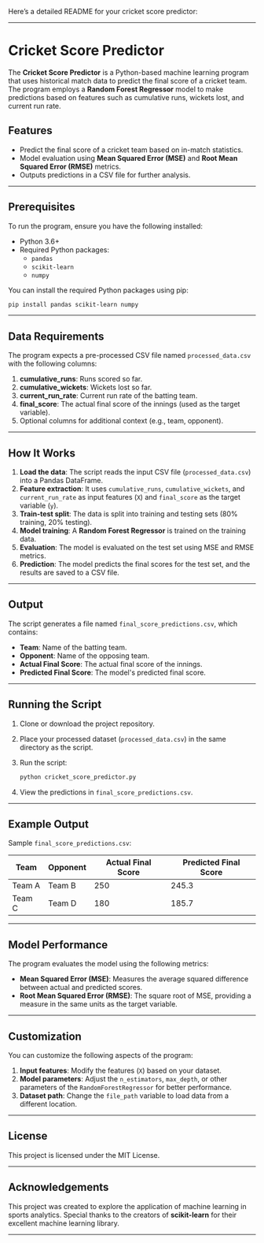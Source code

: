 Here’s a detailed README for your cricket score predictor:

---

# Cricket Score Predictor

The **Cricket Score Predictor** is a Python-based machine learning program that uses historical match data to predict the final score of a cricket team. The program employs a **Random Forest Regressor** model to make predictions based on features such as cumulative runs, wickets lost, and current run rate.

## Features

- Predict the final score of a cricket team based on in-match statistics.
- Model evaluation using **Mean Squared Error (MSE)** and **Root Mean Squared Error (RMSE)** metrics.
- Outputs predictions in a CSV file for further analysis.

---

## Prerequisites

To run the program, ensure you have the following installed:

- Python 3.6+
- Required Python packages:
  - `pandas`
  - `scikit-learn`
  - `numpy`

You can install the required Python packages using pip:

```bash
pip install pandas scikit-learn numpy
```

---

## Data Requirements

The program expects a pre-processed CSV file named `processed_data.csv` with the following columns:

1. **cumulative_runs**: Runs scored so far.
2. **cumulative_wickets**: Wickets lost so far.
3. **current_run_rate**: Current run rate of the batting team.
4. **final_score**: The actual final score of the innings (used as the target variable).
5. Optional columns for additional context (e.g., team, opponent).

---

## How It Works

1. **Load the data**: The script reads the input CSV file (`processed_data.csv`) into a Pandas DataFrame.
2. **Feature extraction**: It uses `cumulative_runs`, `cumulative_wickets`, and `current_run_rate` as input features (`X`) and `final_score` as the target variable (`y`).
3. **Train-test split**: The data is split into training and testing sets (80% training, 20% testing).
4. **Model training**: A **Random Forest Regressor** is trained on the training data.
5. **Evaluation**: The model is evaluated on the test set using MSE and RMSE metrics.
6. **Prediction**: The model predicts the final scores for the test set, and the results are saved to a CSV file.

---

## Output

The script generates a file named `final_score_predictions.csv`, which contains:

- **Team**: Name of the batting team.
- **Opponent**: Name of the opposing team.
- **Actual Final Score**: The actual final score of the innings.
- **Predicted Final Score**: The model's predicted final score.

---

## Running the Script

1. Clone or download the project repository.
2. Place your processed dataset (`processed_data.csv`) in the same directory as the script.
3. Run the script:

   ```bash
   python cricket_score_predictor.py
   ```

4. View the predictions in `final_score_predictions.csv`.

---

## Example Output

Sample `final_score_predictions.csv`:

| Team        | Opponent    | Actual Final Score | Predicted Final Score |
|-------------|-------------|--------------------|-----------------------|
| Team A      | Team B      | 250                | 245.3                |
| Team C      | Team D      | 180                | 185.7                |

---

## Model Performance

The program evaluates the model using the following metrics:

- **Mean Squared Error (MSE)**: Measures the average squared difference between actual and predicted scores.
- **Root Mean Squared Error (RMSE)**: The square root of MSE, providing a measure in the same units as the target variable.

---

## Customization

You can customize the following aspects of the program:

1. **Input features**: Modify the features (`X`) based on your dataset.
2. **Model parameters**: Adjust the `n_estimators`, `max_depth`, or other parameters of the `RandomForestRegressor` for better performance.
3. **Dataset path**: Change the `file_path` variable to load data from a different location.

---

## License

This project is licensed under the MIT License.

---

## Acknowledgements

This project was created to explore the application of machine learning in sports analytics. Special thanks to the creators of **scikit-learn** for their excellent machine learning library.

---
